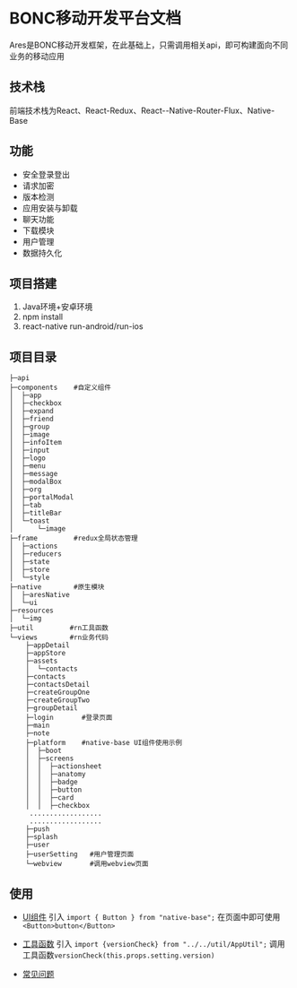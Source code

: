 # BONC移动开发平台文档
Ares是BONC移动开发框架，在此基础上，只需调用相关api，即可构建面向不同业务的移动应用

## 技术栈

前端技术栈为React、React-Redux、React--Native-Router-Flux、Native-Base

## 功能

* 安全登录登出
* 请求加密
* 版本检测
* 应用安装与卸载
* 聊天功能
* 下载模块
* 用户管理
* 数据持久化

##  项目搭建

1.  Java环境+安卓环境
2.  npm install
3.  react-native run-android/run-ios


## 项目目录

```
├─api
├─components    #自定义组件
│  ├─app
│  ├─checkbox
│  ├─expand
│  ├─friend
│  ├─group
│  ├─image
│  ├─infoItem
│  ├─input
│  ├─logo
│  ├─menu
│  ├─message
│  ├─modalBox
│  ├─org
│  ├─portalModal
│  ├─tab
│  ├─titleBar
│  └─toast
│      └─image
├─frame         #redux全局状态管理
│  ├─actions
│  ├─reducers
│  ├─state
│  ├─store
│  └─style
├─native        #原生模块
│  ├─aresNative
│  └─ui
├─resources
│  └─img
├─util         #rn工具函数
└─views        #rn业务代码
    ├─appDetail
    ├─appStore
    ├─assets
    │  └─contacts
    ├─contacts
    ├─contactsDetail
    ├─createGroupOne
    ├─createGroupTwo
    ├─groupDetail
    ├─login       #登录页面
    ├─main
    ├─note
    ├─platform    #native-base UI组件使用示例
    │  ├─boot
    │  ├─screens
    │  │  ├─actionsheet
    │  │  ├─anatomy
    │  │  ├─badge
    │  │  ├─button
    │  │  ├─card
    │  │  ├─checkbox
     ..................
     ..................
    ├─push
    ├─splash        
    ├─user
    ├─userSetting   #用户管理页面
    └─webview       #调用webview页面
```

##  使用

*   [UI组件](chapter1.md)
     引入 `import { Button } from "native-base";` 在页面中即可使用`<Button>button</Button>`
     
* [工具函数](di-er-zhang.md)
      引入 `import {versionCheck} from "../../util/AppUtil";` 
      调用工具函数`versionCheck(this.props.setting.version)`
      
* [常见问题](di-san-zhang.md)

